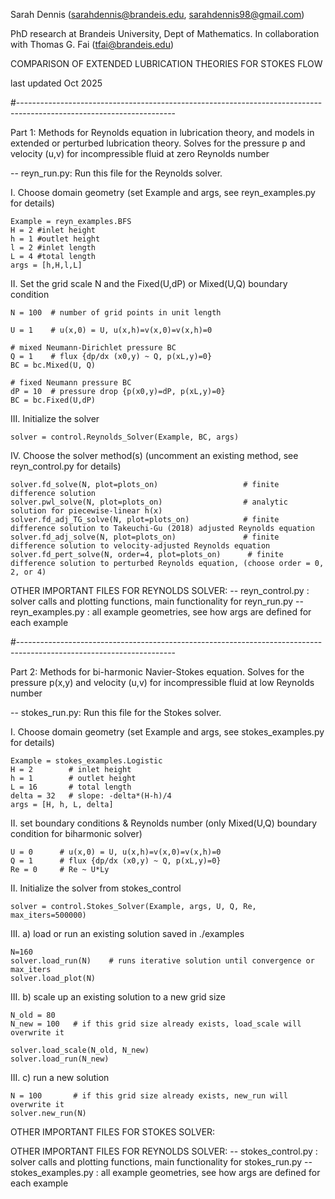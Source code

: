 Sarah Dennis 
(sarahdennis@brandeis.edu, sarahdennis98@gmail.com)

PhD research at Brandeis University, Dept of Mathematics.
In collaboration with Thomas G. Fai (tfai@brandeis.edu)

COMPARISON OF EXTENDED LUBRICATION THEORIES FOR STOKES FLOW

last updated Oct 2025

#---------------------------------------------------------------------------------------------------------------------

Part 1:
Methods for Reynolds equation in lubrication theory, and models in extended or perturbed lubrication theory.
Solves for the pressure p and velocity (u,v) for incompressible fluid at zero Reynolds number

-- reyn_run.py: Run this file for the Reynolds solver.

I. Choose domain geometry (set Example and args, see reyn_examples.py for details)

	Example = reyn_examples.BFS
	H = 2 #inlet height
	h = 1 #outlet height
	l = 2 #inlet length
	L = 4 #total length
	args = [h,H,l,L]

II. Set the grid scale N and the Fixed(U,dP) or Mixed(U,Q) boundary condition
                
	N = 100  # number of grid points in unit length

	U = 1    # u(x,0) = U, u(x,h)=v(x,0)=v(x,h)=0

	# mixed Neumann-Dirichlet pressure BC 
	Q = 1    # flux {dp/dx (x0,y) ~ Q, p(xL,y)=0}
	BC = bc.Mixed(U, Q)  

	# fixed Neumann pressure BC 
	dP = 10  # pressure drop {p(x0,y)=dP, p(xL,y)=0}
	BC = bc.Fixed(U,dP)
	
                
III. Initialize the solver
                   
	solver = control.Reynolds_Solver(Example, BC, args)
                   
IV. Choose the solver method(s) (uncomment an existing method, see reyn_control.py for details)
                
	solver.fd_solve(N, plot=plots_on)           		# finite difference solution
	solver.pwl_solve(N, plot=plots_on)          		# analytic solution for piecewise-linear h(x)
	solver.fd_adj_TG_solve(N, plot=plots_on)    		# finite difference solution to Takeuchi-Gu (2018) adjusted Reynolds equation
	solver.fd_adj_solve(N, plot=plots_on)       		# finite difference solution to velocity-adjusted Reynolds equation
	solver.fd_pert_solve(N, order=4, plot=plots_on)      # finite difference solution to perturbed Reynolds equation, (choose order = 0, 2, or 4)

OTHER IMPORTANT FILES FOR REYNOLDS SOLVER:
-- reyn_control.py : solver calls and plotting functions, main functionality for reyn_run.py
-- reyn_examples.py : all example geometries, see how args are defined for each example

#---------------------------------------------------------------------------------------------------------------------

Part 2:
	Methods for bi-harmonic Navier-Stokes equation.
	Solves for the pressure p(x,y) and velocity (u,v) for incompressible fluid at low Reynolds number


-- stokes_run.py: Run this file for the Stokes solver. 

I. Choose domain geometry (set Example and args, see stokes_examples.py for details)
                
	Example = stokes_examples.Logistic
	H = 2        # inlet height
	h = 1        # outlet height
	L = 16       # total length
	delta = 32   # slope: -delta*(H-h)/4
	args = [H, h, L, delta]

II. set boundary conditions & Reynolds number  (only Mixed(U,Q) boundary condition for biharmonic solver)

	U = 0      # u(x,0) = U, u(x,h)=v(x,0)=v(x,h)=0
	Q = 1      # flux {dp/dx (x0,y) ~ Q, p(xL,y)=0}
	Re = 0     # Re ~ U*Ly

II. Initialize the solver from stokes_control
                
	solver = control.Stokes_Solver(Example, args, U, Q, Re, max_iters=500000)    
                    
III. a) load or run an existing solution saved in ./examples    
                                       
	N=160
	solver.load_run(N)    # runs iterative solution until convergence or max_iters
	solver.load_plot(N)	  
                    
III. b) scale up an existing solution to a new grid size
                                   
	N_old = 80	  
	N_new = 100   # if this grid size already exists, load_scale will overwrite it
  
	solver.load_scale(N_old, N_new)
	solver.load_run(N_new)

                    
III. c) run a new solution
                
	N = 100       # if this grid size already exists, new_run will overwrite it
	solver.new_run(N)

OTHER IMPORTANT FILES FOR STOKES SOLVER:

OTHER IMPORTANT FILES FOR REYNOLDS SOLVER:
-- stokes_control.py : solver calls and plotting functions, main functionality for stokes_run.py
-- stokes_examples.py : all example geometries, see how args are defined for each example
                